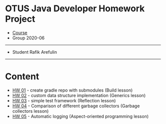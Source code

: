 ﻿# OTUS Java Developer Homework Project

* [Course](https://otus.ru/lessons/razrabotchik-java/?int_source=courses_catalog&int_term=programming)
* Group 2020-06
---
* Student Rafik Arefulin
---
# Content
* [HW 01](./hw01-gradle) - create gradle repo with submodules (Build lesson)
* [HW 02](./hw02-DIYArray) - custom data structure implementation (Generics lesson)
* [HW 03](./hw03-reflection) - simple test framework (Reflection lesson)
* [HW 04](./hw04-GC) - Comparison of different garbage collectors (Garbage collectors lesson)
* [HW 05](./hw05-AOP) - Automatic logging (Aspect-oriented programming lesson)


